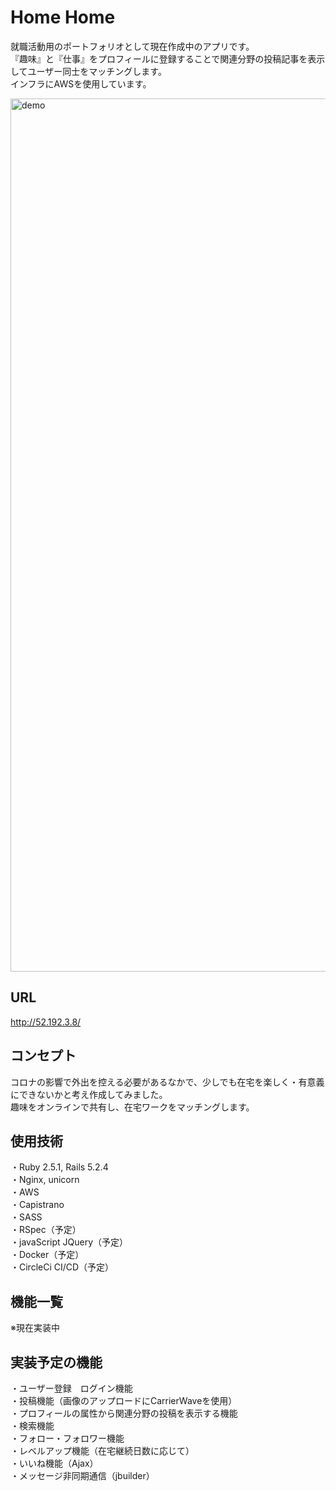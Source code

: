  # Home Home
就職活動用のポートフォリオとして現在作成中のアプリです。 </br>
『趣味』と『仕事』をプロフィールに登録することで関連分野の投稿記事を表示してユーザー同士をマッチングします。</br>
インフラにAWSを使用しています。

<img width="1397" alt="demo" src="https://user-images.githubusercontent.com/60645490/79242018-bc7ded00-7eae-11ea-971a-ee8a0ab63053.png">

## URL
http://52.192.3.8/

## コンセプト
コロナの影響で外出を控える必要があるなかで、少しでも在宅を楽しく・有意義にできないかと考え作成してみました。 </br>
趣味をオンラインで共有し、在宅ワークをマッチングします。 </br>

## 使用技術
・Ruby 2.5.1, Rails 5.2.4 </br>
・Nginx, unicorn </br>
・AWS </br>
・Capistrano </br>
・SASS </br>
・RSpec（予定） </br>
・javaScript JQuery（予定） </br>
・Docker（予定） </br>
・CircleCi CI/CD（予定） </br>

## 機能一覧
※現在実装中

## 実装予定の機能
・ユーザー登録　ログイン機能 </br>
・投稿機能（画像のアップロードにCarrierWaveを使用） </br>
・プロフィールの属性から関連分野の投稿を表示する機能 </br>
・検索機能 </br>
・フォロー・フォロワー機能 </br>
・レベルアップ機能（在宅継続日数に応じて） </br>
・いいね機能（Ajax） </br>
・メッセージ非同期通信（jbuilder） </br>

